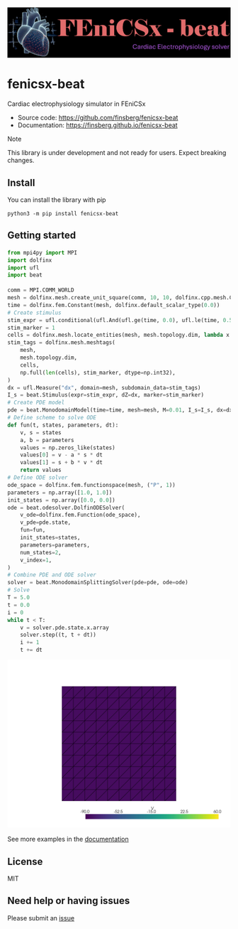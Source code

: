 ![_](https://raw.githubusercontent.com/finsberg/fenicsx-beat/refs/heads/main/docs/_static/logo.png)

# fenicsx-beat
Cardiac electrophysiology simulator in FEniCSx

- Source code: https://github.com/finsberg/fenicsx-beat
- Documentation: https://finsberg.github.io/fenicsx-beat

> [!NOTE]
> This library is under development and not ready for users. Expect breaking changes.


## Install
You can install the library with pip
```
python3 -m pip install fenicsx-beat
```


## Getting started

```python
from mpi4py import MPI
import dolfinx
import ufl
import beat

comm = MPI.COMM_WORLD
mesh = dolfinx.mesh.create_unit_square(comm, 10, 10, dolfinx.cpp.mesh.CellType.triangle)
time = dolfinx.fem.Constant(mesh, dolfinx.default_scalar_type(0.0))
# Create stimulus
stim_expr = ufl.conditional(ufl.And(ufl.ge(time, 0.0), ufl.le(time, 0.5)),200.0, 0.0)
stim_marker = 1
cells = dolfinx.mesh.locate_entities(mesh, mesh.topology.dim, lambda x: np.logical_and(x[0] <= 0.5, x[1] <= 0.5))
stim_tags = dolfinx.mesh.meshtags(
    mesh,
    mesh.topology.dim,
    cells,
    np.full(len(cells), stim_marker, dtype=np.int32),
)
dx = ufl.Measure("dx", domain=mesh, subdomain_data=stim_tags)
I_s = beat.Stimulus(expr=stim_expr, dZ=dx, marker=stim_marker)
# Create PDE model
pde = beat.MonodomainModel(time=time, mesh=mesh, M=0.01, I_s=I_s, dx=dx)
# Define scheme to solve ODE
def fun(t, states, parameters, dt):
    v, s = states
    a, b = parameters
    values = np.zeros_like(states)
    values[0] = v - a * s * dt
    values[1] = s + b * v * dt
    return values
# Define ODE solver
ode_space = dolfinx.fem.functionspace(mesh, ("P", 1))
parameters = np.array([1.0, 1.0])
init_states = np.array([0.0, 0.0])
ode = beat.odesolver.DolfinODESolver(
    v_ode=dolfinx.fem.Function(ode_space),
    v_pde=pde.state,
    fun=fun,
    init_states=states,
    parameters=parameters,
    num_states=2,
    v_index=1,
)
# Combine PDE and ODE solver
solver = beat.MonodomainSplittingSolver(pde=pde, ode=ode)
# Solve
T = 5.0
t = 0.0
i = 0
while t < T:
    v = solver.pde.state.x.array
    solver.step((t, t + dt))
    i += 1
    t += dt
```
![_](https://raw.githubusercontent.com/finsberg/fenicsx-beat/refs/heads/main/docs/_static/simple.gif)

See more examples in the [documentation](https://finsberg.github.io/fenicsx-beat)

## License
MIT

## Need help or having issues
Please submit an [issue](https://github.com/finsberg/fenicsx-beat/issues)
